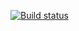 [![Build status](https://ci.appveyor.com/api/projects/status/xyanv70x98x0gy6v/branch/master?svg=true)](https://ci.appveyor.com/project/KonstaMonte/deliveryorderdate/branch/master)
